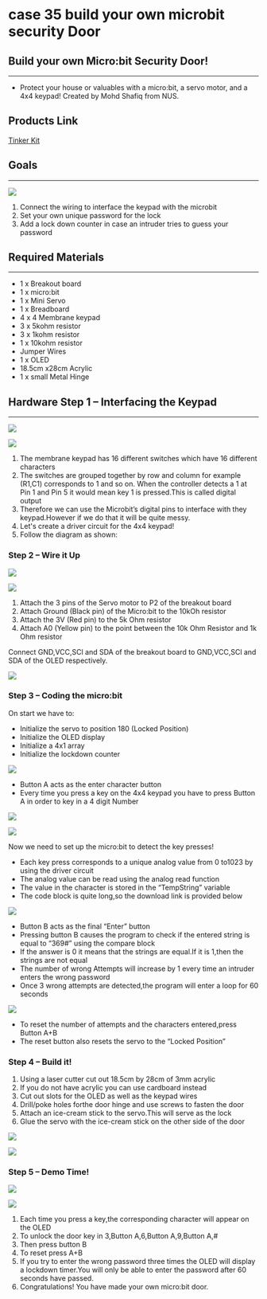 # case 35 build your own microbit security Door 

## Build your own Micro:bit Security Door!
---
- Protect your house or valuables with a micro:bit, a servo motor, and a 4x4 keypad!
  Created by Mohd Shafiq from NUS.


## Products Link

[Tinker Kit](https://shop.elecfreaks.com/products/elecfreaks-micro-bit-tinker-kit-without-micro-bit-board?_pos=1&_sid=a3579b340&_ss=r)

## Goals
---
![](./images/vqMWfnf.jpg)

 1. Connect the wiring to interface the keypad with the microbit
 2. Set your own unique password for the lock
 3. Add a lock down counter in case an intruder tries to guess your password

           
## Required Materials
---
- 1 x Breakout board
- 1 x micro:bit
- 1 x Mini Servo
- 1 x Breadboard
- 4 x 4 Membrane keypad
- 3 x 5kohm resistor
- 3 x 1kohm resistor
- 1 x 10kohm resistor
- Jumper Wires
- 1 x OLED
- 18.5cm x28cm Acrylic
- 1 x small Metal Hinge


## Hardware Step 1 – Interfacing the Keypad
---

![](./images/uRCXgx1.jpg)

![](./images/ROsemNZ.jpg)

1. The membrane keypad has 16 different switches which have 16 different characters
2. The switches are grouped together by row and column for example (R1,C1) corresponds to 1 and so on. When the     controller detects a 1 at Pin 1 and Pin 5  it would mean key 1 is pressed.This is called digital output
3. Therefore we can use the Microbit’s digital pins to interface with they keypad.However if we do that it will be quite messy.
4. Let's create a driver circuit for the 4x4 keypad!
5. Follow the diagram as shown:



### Step 2 – Wire it Up


![](./images/52Ven7Z.jpg)

![](./images/SzNfkQZ.jpg)

1. Attach the 3 pins of the Servo motor to P2 of the breakout board
2. Attach Ground (Black pin) of the Micro:bit to the  10kOh resistor
3. Attach the 3V (Red pin) to the 5k Ohm resistor
4. Attach A0 (Yellow pin) to the point between the 10k Ohm Resistor and 1k Ohm resistor

  Connect GND,VCC,SCl and SDA of the breakout board to GND,VCC,SCl and SDA of the OLED respectively.

![](./images/eqDfjDj.jpg)


### Step 3 – Coding the micro:bit


On start we have to:

- Initialize the servo to position 180 (Locked Position)
- Initialize the OLED display
- Initialize a 4x1 array
- Initialize the lockdown counter

![](./images/k1XA7JO.jpg)

-  Button A acts as the enter character button
-  Every time you press a key on the 4x4 keypad you have to press Button A in order to key in a 4 digit Number

![](./images/iGpTbFQ.jpg)

![](./images/AM3svJ7.jpg)

Now we need to set up the micro:bit to detect the key presses!

- Each key press  corresponds to a unique analog value from 0 to1023 by using the driver circuit
- The analog value can be read using the analog read function
- The value in the character is stored in the “TempString” variable
- The code block is quite long,so the download link is provided below

![](./images/RDiuQda.jpg)

- Button B acts as the final “Enter” button
- Pressing button B causes the program to check if the entered string is equal to “369#” using the compare block
- If the answer is 0 it means that the strings are equal.If it is 1,then the strings are not equal
- The number of wrong Attempts will increase by 1 every time an intruder enters the wrong password
- Once 3 wrong attempts are detected,the program will enter a loop for 60 seconds

![](./images/ciR6cN3.jpg)

- To reset the number of attempts and the characters entered,press Button A+B
- The reset button also resets the servo to the “Locked Position”


### Step 4 – Build it!

1. Using a laser cutter cut out 18.5cm by 28cm of 3mm acrylic
2. If you do not have acrylic you can use cardboard instead
3. Cut out slots for the OLED as well as the keypad wires
4. Drill/poke holes forthe door hinge and use screws to fasten the door
5. Attach an ice-cream stick to the servo.This will serve as the lock
6. Glue the servo with the ice-cream stick on the other side of the door

![](./images/xGxfNtr.png)

![](./images/gyFKK63.jpg)

### Step 5 – Demo Time!

![](./images/PQCmICX.jpg)

![](./images/7ocL6rB.jpg)

1. Each time you press a key,the corresponding character will appear on the OLED
2. To unlock the door key in 3,Button A,6,Button A,9,Button A,#
3. Then press button B
4. To reset press A+B
5. If you try to enter the wrong password three times the OLED will display a lockdown timer.You will only be able to enter the password after 60 seconds have passed.
6. Congratulations! You have made your own micro:bit door.

